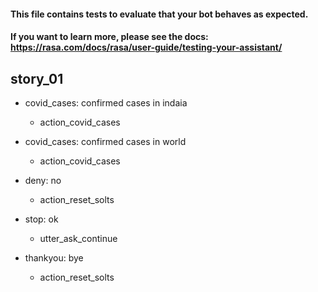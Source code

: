 #### This file contains tests to evaluate that your bot behaves as expected.
#### If you want to learn more, please see the docs: https://rasa.com/docs/rasa/user-guide/testing-your-assistant/

## story_01
* covid_cases: confirmed cases in indaia
  - action_covid_cases

* covid_cases: confirmed cases in world
  - action_covid_cases

* deny: no
  - action_reset_solts

* stop: ok
  - utter_ask_continue

* thankyou: bye
  - action_reset_solts
